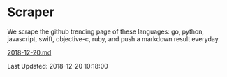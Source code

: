 # Scraper

We scrape the github trending page of these languages: go, python, javascript, swift, objective-c, ruby, and push a markdown result everyday.

[2018-12-20.md](https://github.com/henson/Scraper/blob/master/2018-12-20.md)

Last Updated: 2018-12-20 10:18:00